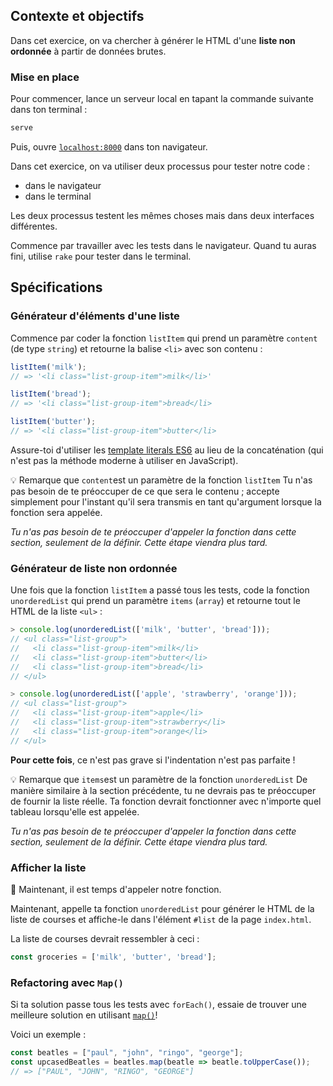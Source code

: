 ## Contexte et objectifs

Dans cet exercice, on va chercher à générer le HTML d'une **liste non ordonnée** à partir de données brutes.

### Mise en place

Pour commencer, lance un serveur local en tapant la commande suivante dans ton terminal :

```bash
serve
```

Puis, ouvre [`localhost:8000`](http://localhost:8000) dans ton navigateur.

Dans cet exercice, on va utiliser deux processus pour tester notre code :
- dans le navigateur
- dans le terminal

Les deux processus testent les mêmes choses mais dans deux interfaces différentes.

Commence par travailler avec les tests dans le navigateur. Quand tu auras fini, utilise `rake` pour tester dans le terminal.

## Spécifications

### Générateur d'éléments d'une liste

Commence par coder la fonction `listItem` qui prend un paramètre `content` (de type `string`) et retourne la balise `<li>` avec son contenu :

```js
listItem('milk');
// => '<li class="list-group-item">milk</li>'

listItem('bread');
// => '<li class="list-group-item">bread</li>

listItem('butter');
// => '<li class="list-group-item">butter</li>
```

Assure-toi d'utiliser les [template literals ES6](https://developer.mozilla.org/en-US/docs/Web/JavaScript/Reference/Template_literals) au lieu de la concaténation (qui n'est pas la méthode moderne à utiliser en JavaScript).

💡 Remarque que `content`est un paramètre de la fonction `listItem` Tu n'as pas besoin de te préoccuper de ce que sera le contenu ; accepte simplement pour l'instant qu'il sera transmis en tant qu'argument lorsque la fonction sera appelée.

_Tu n'as pas besoin de te préoccuper d'appeler la fonction dans cette section, seulement de la définir. Cette étape viendra plus tard._

### Générateur de liste non ordonnée

Une fois que la fonction `listItem` a passé tous les tests, code la fonction `unorderedList` qui prend un paramètre `items` (`array`) et retourne tout le HTML de la liste `<ul>` :

```js
> console.log(unorderedList(['milk', 'butter', 'bread']));
// <ul class="list-group">
//   <li class="list-group-item">milk</li>
//   <li class="list-group-item">butter</li>
//   <li class="list-group-item">bread</li>
// </ul>

> console.log(unorderedList(['apple', 'strawberry', 'orange']));
// <ul class="list-group">
//   <li class="list-group-item">apple</li>
//   <li class="list-group-item">strawberry</li>
//   <li class="list-group-item">orange</li>
// </ul>
```

**Pour cette fois**, ce n'est pas grave si l'indentation n'est pas parfaite !

💡 Remarque que `items`est un paramètre de la fonction `unorderedList` De manière similaire à la section précédente, tu ne devrais pas te préoccuper de fournir la liste réelle. Ta fonction devrait fonctionner avec n'importe quel tableau lorsqu'elle est appelée.

_Tu n'as pas besoin de te préoccuper d'appeler la fonction dans cette section, seulement de la définir. Cette étape viendra plus tard._

### Afficher la liste

🚀 Maintenant, il est temps d'appeler notre fonction.

Maintenant, appelle ta fonction `unorderedList` pour générer le HTML de la liste de courses et affiche-le dans l'élément `#list` de la page `index.html`.

La liste de courses devrait ressembler à ceci :
```js
const groceries = ['milk', 'butter', 'bread'];
```

### Refactoring avec `Map()`

Si ta solution passe tous les tests avec `forEach()`, essaie de trouver une meilleure solution en utilisant [`map()`](https://developer.mozilla.org/en-US/docs/Web/JavaScript/Reference/Global_Objects/Array/map)!

Voici un exemple :

```js
const beatles = ["paul", "john", "ringo", "george"];
const upcasedBeatles = beatles.map(beatle => beatle.toUpperCase());
// => ["PAUL", "JOHN", "RINGO", "GEORGE"]
```
